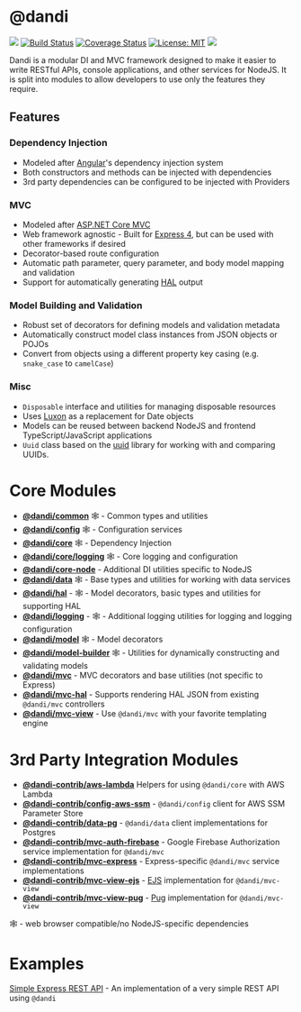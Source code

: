 # @dandi

![](https://img.shields.io/github/release-pre/just-dandi/dandi.svg)
[![Build Status](https://travis-ci.org/just-dandi/dandi.svg?branch=master)](https://travis-ci.org/just-dandi/dandi)
[![Coverage Status](https://coveralls.io/repos/github/just-dandi/dandi/badge.svg)](https://coveralls.io/github/just-dandi/dandi)
[![License: MIT](https://img.shields.io/badge/license-MIT-green.svg)](https://opensource.org/licenses/MIT)
![](https://img.shields.io/snyk/vulnerabilities/github/just-dandi/dandi.svg)

Dandi is a modular DI and MVC framework designed to make it easier to write
RESTful APIs, console applications,  and other services for NodeJS. It is split into modules to
allow developers to use only the features they require.

## Features

### Dependency Injection

- Modeled after [Angular](https://angular.io)'s dependency injection system
- Both constructors and methods can be injected with dependencies
- 3rd party dependencies can be configured to be injected with Providers

### MVC

- Modeled after [ASP.NET Core MVC](https://docs.microsoft.com/en-us/aspnet/core/mvc/overview)
- Web framework agnostic - Built for [Express 4](https://expressjs.com/), but can be used with other frameworks if desired
- Decorator-based route configuration
- Automatic path parameter, query parameter, and body model mapping and validation
- Support for automatically generating [HAL](http://stateless.co/hal_specification.html) output

### Model Building and Validation

- Robust set of decorators for defining models and validation metadata
- Automatically construct model class instances from JSON objects or POJOs
- Convert from objects using a different property key casing
  (e.g. `snake_case` to `camelCase`)

### Misc

- `Disposable` interface and utilities for managing disposable resources
- Uses [Luxon](https://moment.github.io/luxon/) as a replacement for Date objects
- Models can be reused between backend NodeJS and frontend TypeScript/JavaScript applications
- `Uuid` class based on the [uuid](https://github.com/kelektiv/node-uuid) library for working with and comparing UUIDs.

# Core Modules

- **[@dandi/common](./packages/dandi/common)** 🕸 - Common types and utilities
- **[@dandi/config](./packages/dandi/config)** 🕸 - Configuration services
- **[@dandi/core](./packages/dandi/core)** 🕸 - Dependency Injection
- **[@dandi/core/logging](./packages/dandi/core/logging)** 🕸 - Core logging and configuration
- **[@dandi/core-node](./packages/dandi/core-node)** - Additional DI utilities specific to NodeJS
- **[@dandi/data](./packages/dandi/data)** 🕸 - Base types and utilities for working with data services
- **[@dandi/hal](./packages/dandi/hal)** - 🕸 - Model decorators, basic types and utilities for supporting HAL
- **[@dandi/logging](./packages/dandi/logging)** - 🕸 - Additional logging utilities for logging and logging configuration
- **[@dandi/model](./packages/dandi/model)** 🕸 - Model decorators
- **[@dandi/model-builder](./packages/dandi/model-builder)** 🕸 - Utilities for dynamically constructing and validating models
- **[@dandi/mvc](./packages/dandi/mvc)** - MVC decorators and base utilities (not specific to Express)
- **[@dandi/mvc-hal](./packages/dandi/mvc-hal)** - Supports rendering HAL JSON from existing `@dandi/mvc` controllers
- **[@dandi/mvc-view](./packages/dandi/mvc-view)** - Use `@dandi/mvc` with your favorite templating engine

# 3rd Party Integration Modules

- **[@dandi-contrib/aws-lambda](./packages/dandi-contrib/aws-lambda)** Helpers for using `@dandi/core` with AWS Lambda
- **[@dandi-contrib/config-aws-ssm](./packages/dandi-contrib/config-aws-ssm)** - `@dandi/config` client for AWS SSM Parameter Store
- **[@dandi-contrib/data-pg](./packages/dandi-contrib/data-pg)** - `@dandi/data` client implementations for Postgres
- **[@dandi-contrib/mvc-auth-firebase](./packages/dandi-contrib/mvc-auth-firebase)** - Google Firebase Authorization service implementation for `@dandi/mvc`
- **[@dandi-contrib/mvc-express](./packages/dandi-contrib/mvc-express)** - Express-specific `@dandi/mvc` service implementations
- **[@dandi-contrib/mvc-view-ejs](./packages/dandi-contrib/mvc-view-ejs)** - [EJS](https://ejs.co) implementation for `@dandi/mvc-view`
- **[@dandi-contrib/mvc-view-pug](./packages/dandi-contrib/mvc-view-pug)** - [Pug](https://pugjs.org) implementation for `@dandi/mvc-view`

🕸 - web browser compatible/no NodeJS-specific dependencies

# Examples

[Simple Express REST API](./_examples/simple-express-rest-api) - An
implementation of a very simple REST API using `@dandi`
